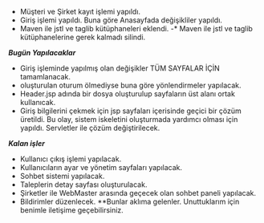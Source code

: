- Müşteri ve Şirket kayıt işlemi yapıldı.
- Giriş işlemi yapıldı. Buna göre Anasayfada değişikliler yapıldı.
- Maven ile jstl ve taglib kütüphaneleri eklendi.
-* Maven ile jstl ve taglib kütüphanelerine gerek kalmadı silindi.


___Bugün Yapılacaklar___

- Giriş işleminde yapılmış olan değişikler TÜM SAYFALAR İÇİN
tamamlanacak.
- oluşturulan oturum ölmediyse buna göre yönlendirmeler yapılacak.
- Header.jsp adında bir dosya oluşturulup sayfaların üst alanı ortak
kullanıcak.
- Giriş bilgilerini çekmek için jsp sayfaları içerisinde geçici bir
çözüm üretildi. Bu olay, sistem iskeletini oluşturmada yardımcı olması
için yapıldı. Servletler ile çözüm değiştirilecek.


___Kalan işler___

- Kullanıcı çıkış işlemi yapılacak.
- Kullanıcıların ayar ve yönetim sayfaları yapılacak.
- Sohbet sistemi yapılacak.
- Taleplerin detay sayfası oluşturulacak.
- Şirketler ile WebMaster arasında geçecek olan sohbet paneli yapılacak.
- Bildirimler düzenlecek.
**Bunlar aklıma gelenler. Unuttuklarım için benimle iletişime
geçebilirsiniz.